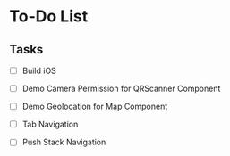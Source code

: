 # To-Do List

## Tasks

- [ ] Build iOS

- [ ] Demo Camera Permission for QRScanner Component

- [ ] Demo Geolocation for Map Component

- [ ] Tab Navigation

- [ ] Push Stack Navigation
